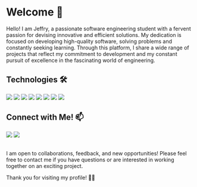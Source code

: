 # Welcome 🚀

Hello! I am Jeffry, a passionate software engineering student with a fervent passion for devising innovative and efficient solutions. My dedication is focused on developing high-quality software, solving problems and constantly seeking learning. Through this platform, I share a wide range of projects that reflect my commitment to development and my constant pursuit of excellence in the fascinating world of engineering.

## Technologies 🛠️
<div>
    <img src="https://img.shields.io/badge/HTML5%20-%23E34F26.svg?style=for-the-badge&logo=html5&logoColor=white">
    <img src="https://img.shields.io/badge/CSS%20-%231572B6.svg?style=for-the-badge&logo=css3&logoColor=white">
    <img src="https://img.shields.io/badge/JavaScript%20-%23F7DF1E.svg?style=for-the-badge&logo=javascript&logoColor=black">
    <img src="https://img.shields.io/badge/java-blue?style=for-the-badge">
    <img src="https://img.shields.io/badge/C++%20-%2300599C.svg?style=for-the-badge&logo=c%2B%2B&logoColor=white">
    <img src="https://img.shields.io/badge/Python%20-%2314354C.svg?style=for-the-badge&logo=python&logoColor=white">
    <img src="https://img.shields.io/badge/git-%23F05033.svg?style=for-the-badge&logo=git&logoColor=white">
    <img src="https://img.shields.io/badge/github-%23121011.svg?style=for-the-badge&logo=github&logoColor=white">
</div>

## Connect with Me! 📫
<div>
    <a href="https://www.linkedin.com/in/jeffryvalverde"><img src="https://img.shields.io/badge/linkedin-blue?style=for-the-badge&logo=linkedin"></a>
    <a href="mailto:jeffry18vf@gmail.com"><img src="https://img.shields.io/badge/gmail-red?style=for-the-badge&logo=gmail&logoColor=white"></a>
</div>
<br>

I am open to collaborations, feedback, and new opportunities! Please feel free to contact me if you have questions or are interested in working together on an exciting project.

Thank you for visiting my profile! 👋✨
